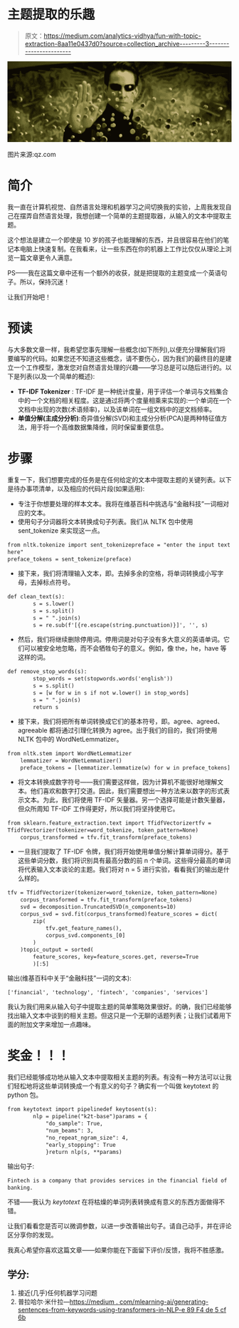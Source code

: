 # 主题提取的乐趣

> 原文：<https://medium.com/analytics-vidhya/fun-with-topic-extraction-8aa11e0437d0?source=collection_archive---------3----------------------->

![](img/11654ce22c11f696fe406a352a2503bb.png)

图片来源:qz.com

# **简介**

我一直在计算机视觉、自然语言处理和机器学习之间切换我的实验，上周我发现自己在摆弄自然语言处理，我想创建一个简单的主题提取器，从输入的文本中提取主题。

这个想法是建立一个即使是 10 岁的孩子也能理解的东西，并且很容易在他们的笔记本电脑上快速复制。在我看来，让一些东西在你的机器上工作比仅仅从理论上浏览一篇文章更令人满意。

PS——我在这篇文章中还有一个额外的收获，就是把提取的主题变成一个英语句子。所以，保持沉迷！

让我们开始吧！

# **预读**

与大多数文章一样，我希望您事先理解一些概念(如下所列),以便充分理解我们将要编写的代码。如果您还不知道这些概念，请不要伤心，因为我们的最终目的是建立一个工作模型，激发您对自然语言处理的兴趣——学习总是可以随后进行的。以下是列表(以及一个简单的概述):

*   **TF-IDF Tokenizer** : TF-IDF 是一种统计度量，用于评估一个单词与文档集合中的一个文档的相关程度。这是通过将两个度量相乘来实现的:一个单词在一个文档中出现的次数(术语频率)，以及该单词在一组文档中的逆文档频率。
*   **单值分解(主成分分析)**:奇异值分解(SVD)和主成分分析(PCA)是两种特征值方法，用于将一个高维数据集降维，同时保留重要信息。

# **步骤**

重复一下，我们想要完成的任务是在任何给定的文本中提取主题的关键列表。以下是待办事项清单，以及相应的代码片段(如果适用):

*   专注于你想要处理的样本文本。我将在维基百科中挑选与“金融科技”一词相对应的文本。
*   使用句子分词器将文本转换成句子列表。我们从 NLTK 包中使用 sent_tokenize 来实现这一点。

```
from nltk.tokenize import sent_tokenizepreface = "enter the input text here"
preface_tokens = sent_tokenize(preface)
```

*   接下来，我们将清理输入文本，即。去掉多余的空格，将单词转换成小写字母，去掉标点符号。

```
def clean_text(s):
        s = s.lower()
        s = s.split()
        s = " ".join(s)
        s = re.sub(f'[{re.escape(string.punctuation)}]', '', s)
```

*   然后，我们将继续删除停用词。停用词是对句子没有多大意义的英语单词。它们可以被安全地忽略，而不会牺牲句子的意义。例如，像 the，he，have 等这样的词。

```
def remove_stop_words(s):
        stop_words = set(stopwords.words('english'))
        s = s.split()
        s = [w for w in s if not w.lower() in stop_words]
        s = " ".join(s)
        return s
```

*   接下来，我们将把所有单词转换成它们的基本符号，即。agree、agreed、agreeable 都将通过引理化转换为 agree。出于我们的目的，我们将使用 NLTK 包中的 WordNetLemmatizer。

```
from nltk.stem import WordNetLemmatizer
    lemmatizer = WordNetLemmatizer()
    preface_tokens = [lemmatizer.lemmatize(w) for w in preface_tokens]
```

*   将文本转换成数字符号——我们需要这样做，因为计算机不能很好地理解文本。他们喜欢和数字打交道。因此，我们需要想出一种方法来以数字的形式表示文本。为此，我们将使用 TF-IDF 矢量器。另一个选择可能是计数矢量器，但众所周知 TF-IDF 工作得更好，所以我们将坚持使用它。

```
from sklearn.feature_extraction.text import TfidfVectorizertfv = TfidfVectorizer(tokenizer=word_tokenize, token_pattern=None)
    corpus_transformed = tfv.fit_transform(preface_tokens)
```

*   一旦我们提取了 TF-IDF 令牌，我们将开始使用单值分解计算单词得分。基于这些单词分数，我们将识别具有最高分数的前 n 个单词。这些得分最高的单词将代表输入文本谈论的主题。我们将对 n = 5 进行实验，看看我们的输出是什么样的。

```
tfv = TfidfVectorizer(tokenizer=word_tokenize, token_pattern=None)
    corpus_transformed = tfv.fit_transform(preface_tokens)
    svd = decomposition.TruncatedSVD(n_components=10)
    corpus_svd = svd.fit(corpus_transformed)feature_scores = dict(
        zip(
            tfv.get_feature_names(),
            corpus_svd.components_[0]
        )
    )topic_output = sorted(
        feature_scores, key=feature_scores.get, reverse=True
        )[:5]
```

输出(维基百科中关于“金融科技”一词的文本):

```
['financial', 'technology', 'fintech', 'companies', 'services']
```

我认为我们用来从输入句子中提取主题的简单策略效果很好。的确，我们已经能够找出输入文本中谈到的相关主题。但这只是一个无聊的话题列表；让我们试着用下面的附加文字来增加一点趣味。

# **奖金！！！**

我们已经能够成功地从输入文本中提取相关主题的列表。有没有一种方法可以让我们轻松地将这些单词转换成一个有意义的句子？确实有一个叫做 keytotext 的 python 包。

```
from keytotext import pipelinedef keytosent(s):
        nlp = pipeline("k2t-base")params = {
            "do_sample": True,
            "num_beams": 3,
            "no_repeat_ngram_size": 4,
            "early_stopping": True
            }return nlp(s, **params)
```

输出句子:

```
Fintech is a company that provides services in the financial field of banking.
```

不错——我认为 *keytotext* 在将枯燥的单词列表转换成有意义的东西方面做得不错。

让我们看看您是否可以微调参数，以进一步改善输出句子。请自己动手，并在评论区分享你的发现。

我真心希望你喜欢这篇文章——如果你能在下面留下评价/反馈，我将不胜感激。

## 学分:

1.  接近(几乎)任何机器学习问题
2.  普拉哈尔·米什拉—[https://medium . com/mlearning-ai/generating-sentences-from-keywords-using-transformers-in-NLP-e 89 F4 de 5 cf 6b](/mlearning-ai/generating-sentences-from-keywords-using-transformers-in-nlp-e89f4de5cf6b)